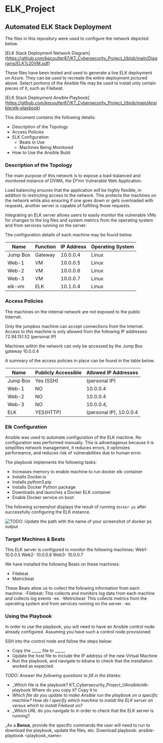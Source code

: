 # ELK_Project
## Automated ELK Stack Deployment

The files in this repository were used to configure the network depicted below.

[ELK Stack Deployment Network Diagram] (https://github.com/kpcoulter87/KT_Cybersecurity_Project_I/blob/main/Diagrams/ELK%20VM.pdf)

These files have been tested and used to generate a live ELK deployment on Azure. They can be used to recreate the entire deployment pictured above. Select portions of the Ansible file may be used to install only certain pieces of it, such as Filebeat.

[ELK Stack Deployment Ansible Playbook] (https://github.com/kpcoulter87/KT_Cybersecurity_Project_I/blob/main/Ansible/elk-playbook)

This document contains the following details:
- Description of the Topology
- Access Policies
- ELK Configuration
  - Beats in Use
  - Machines Being Monitored
- How to Use the Ansible Build


### Description of the Topology

The main purpose of this network is to expose a load-balanced and monitored instance of DVWA, the D*mn Vulnerable Web Application.

Load balancing ensures that the application will be highly flexible, in addition to restricting access to the network. This protects the machines on the network while also ensuring if one goes down or gets overloaded with requests, another server is capable of fulfilling those requests. 

Integrating an ELK server allows users to easily monitor the vulnerable VMs for changes to the log files and system metrics from the operating system and from services running on the server.

The configuration details of each machine may be found below.


| Name 	   | Function | IP Address | Operating System |
|----------|----------|----------  |------------------|
| Jump Box | Gateway  | 10.0.0.4   |   Linux        	|
| Web-1	   |   VM     | 10.0.0.5   |   Linux          |
| Web-2	   |   VM     | 10.0.0.6   |   Linux          |
| Web-3	   |   VM     | 10.0.0.7   |   Linux          |
| elk-vm	 |   ELK    | 10.1.0.4   |   Linux          |

### Access Policies

The machines on the internal network are not exposed to the public Internet.

Only the jumpbox machine can accept connections from the Internet. Access to this machine is only allowed from the following IP addresses:
72.94.151.52 (personal IP)

Machines within the network can only be accessed by the Jump Box gateway 10.0.0.4

A summary of the access policies in place can be found in the table below.

| Name     | Publicly Accessible | Allowed IP Addresses        |
|----------|---------------------|-----------------------------|
| Jump Box | Yes (SSH)           | (personal IP)                 |
| Web-1    | NO                  | 10.0.0.4|
| Web-2    | NO                  | 10.0.0.4|
| Web-3    | NO                  | 10.0.0.4,|
| ELK      | YES(HTTP)           | (personal IP), 10.0.0.4       |


### Elk Configuration

Ansible was used to automate configuration of the ELK machine. No configuration was performed manually. This is advantageous because it is simplifies network management, it reduces errors, it optimizes performance, and reduces risk of vulnerabilities due to human error.  

The playbook implements the following tasks:
- Increases memory to enable machine to run docker elk container
- Installs Docker.io
- Installs python3.pip
- Installs Docker Python package
- Downloads and launches a Docker ELK container 
- Enable Docker service on boot

The following screenshot displays the result of running `docker ps` after successfully configuring the ELK instance.

![TODO: Update the path with the name of your screenshot of docker ps output](Images/docker_ps_output.png)

### Target Machines & Beats
This ELK server is configured to monitor the following machines:
Web1- 10.0.0.5
Web2- 10.0.0.6
Web3- 10.0.0.7

We have installed the following Beats on these machines:
- Filebeat
- Metricbeat

These Beats allow us to collect the following information from each machine:
-Filebeat: This collects and monitors log data from each machine and collects log events
  -ex. 
-Metricbeat: This collects metrics from the operating system and from services running on the server. 
  -ex. 

### Using the Playbook
In order to use the playbook, you will need to have an Ansible control node already configured. Assuming you have such a control node provisioned:

SSH into the control node and follow the steps below:
- Copy the _____ file to _____.
- Update the host file to include the IP address of the new Virtual Machine
- Run the playbook, and navigate to kibana to check that the installation worked as expected.

_TODO: Answer the following questions to fill in the blanks:_
- _Which file is the playbook? KT_Cybersecurity_Project_I/Ansible/elk-playbook Where do you copy it? Copy it to 
- _Which file do you update to make Ansible run the playbook on a specific machine? How do I specify which machine to install the ELK server on versus which to install Filebeat on?_
- _Which URL do you navigate to in order to check that the ELK server is running?

_As a **Bonus**, provide the specific commands the user will need to run to download the playbook, update the files, etc.
Download playbook: ansible-playbook <playbook_name>
